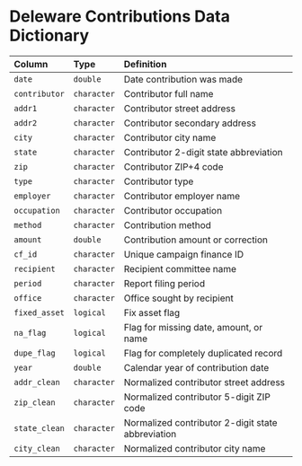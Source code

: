 # Deleware Contributions Data Dictionary

|Column        |Type        |Definition                                        |
|:-------------|:-----------|:-------------------------------------------------|
|`date`        |`double`    |Date contribution was made                        |
|`contributor` |`character` |Contributor full name                             |
|`addr1`       |`character` |Contributor street address                        |
|`addr2`       |`character` |Contributor secondary address                     |
|`city`        |`character` |Contributor city name                             |
|`state`       |`character` |Contributor 2-digit state abbreviation            |
|`zip`         |`character` |Contributor ZIP+4 code                            |
|`type`        |`character` |Contributor type                                  |
|`employer`    |`character` |Contributor employer name                         |
|`occupation`  |`character` |Contributor occupation                            |
|`method`      |`character` |Contribution method                               |
|`amount`      |`double`    |Contribution amount or correction                 |
|`cf_id`       |`character` |Unique campaign finance ID                        |
|`recipient`   |`character` |Recipient committee name                          |
|`period`      |`character` |Report filing period                              |
|`office`      |`character` |Office sought by recipient                        |
|`fixed_asset` |`logical`   |Fix asset flag                                    |
|`na_flag`     |`logical`   |Flag for missing date, amount, or name            |
|`dupe_flag`   |`logical`   |Flag for completely duplicated record             |
|`year`        |`double`    |Calendar year of contribution date                |
|`addr_clean`  |`character` |Normalized contributor street address             |
|`zip_clean`   |`character` |Normalized contributor 5-digit ZIP code           |
|`state_clean` |`character` |Normalized contributor 2-digit state abbreviation |
|`city_clean`  |`character` |Normalized contributor city name                  |
